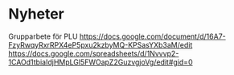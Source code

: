 # Nyheter
Grupparbete för PLU 
https://docs.google.com/document/d/16A7-FzyRwqyRxrRPX4eP5pxu2kzbyMQ-KPSasYXb3aM/edit
https://docs.google.com/spreadsheets/d/1Nvvvp2-1CAOd1tbiaIdjHMpLGl5FWOapZ2GuzvgjoVg/edit#gid=0
